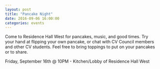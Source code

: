 ```yaml
---
layout: post
title: "Pancake Night"
date: 2016-09-06 16:00:00
categories: events
---
```

Come to Residence Hall West for pancakes, music, and good times.  Try your hand at flipping your own pancake, or chat with CV Council members and other CV students.  Feel free to bring toppings to put on your pancakes or to share.

Friday, September 16th @ 10PM - Kitchen/Lobby of Residence Hall West
